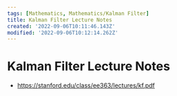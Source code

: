 ```yaml
---
tags: [Mathematics, Mathematics/Kalman Filter]
title: Kalman Filter Lecture Notes
created: '2022-09-06T10:11:46.143Z'
modified: '2022-09-06T10:12:14.262Z'
---
```


# Kalman Filter Lecture Notes

* https://stanford.edu/class/ee363/lectures/kf.pdf

